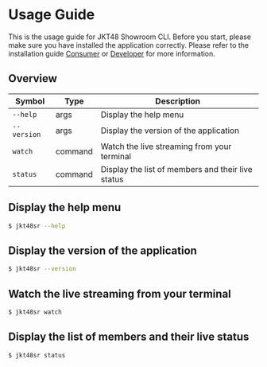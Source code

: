 # Usage Guide

This is the usage guide for JKT48 Showroom CLI. Before you start, please make sure you have installed the application correctly. Please refer to the installation guide [Consumer](./CONSUMER_GUIDES.md) or [Developer](./DEVELOPER_GUIDES.md) for more information.

## Overview

| Symbol      | Type    | Description                                       |
| ----------- | ------- | ------------------------------------------------- |
| `--help`    | args    | Display the help menu                             |
| `--version` | args    | Display the version of the application            |
| `watch`     | command | Watch the live streaming from your terminal       |
| `status`    | command | Display the list of members and their live status |

## Display the help menu

```bash
$ jkt48sr --help
```

## Display the version of the application

```bash
$ jkt48sr --version
```

## Watch the live streaming from your terminal

```bash
$ jkt48sr watch
```

## Display the list of members and their live status

```bash
$ jkt48sr status
```
